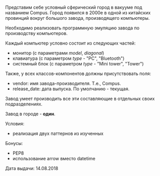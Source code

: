 Представим себе условный сферический город в вакууме под названием Compus.
Город появился в 2000е
в одной из китайских провинций вокруг большого завода, производящего компьютеры.

Необходимо реализовать программную эмуляцию завода по производству компьютеров.

Каждый компьютер условно состоит из следующих частей:

- монитор (с параметрами *model*, *diagonal*)
- клавиатура (с параметром *type* - "PC", "Bluetooth")
- системный блок (с параметром *type* - "Mini tower", "Tower")

Также, у всех классов-компонентов должны присутствовать поля:

- vendor: имя завода-производителя. Т.е., Compus.
- release_date: дата выпуска. По умолчанию - текущая.

Завод умеет производить все эти составляющие в отдельных своих подразделениях.

Завод в городе - **один**.


Условия:

- реализация двух паттернов из изученных


Бонусы:

- PEP8
- использование arrow вместо datetime

Дата выдачи: 14.08.2018
